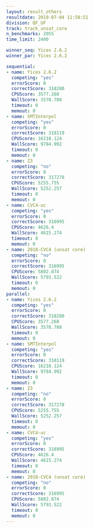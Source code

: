 ```yaml
---
layout: result_others
resultdate: 2019-07-04 11:58:51
division: QF_UF
track: track_unsat_core
n_benchmarks: 2055
time_limit: 2400

winner_seq: Yices 2.6.2
winner_par: Yices 2.6.2

sequential:
- name: Yices 2.6.2
  competing: "yes"
  errorScore: 0
  correctScore: 318280
  CPUScore: 3577.268
  WallScore: 3578.788
  timeout: 0
  memout: 0
- name: SMTInterpol
  competing: "yes"
  errorScore: 0
  correctScore: 318119
  CPUScore: 16218.124
  WallScore: 9784.992
  timeout: 0
  memout: 0
- name: Z3
  competing: "no"
  errorScore: 0
  correctScore: 317278
  CPUScore: 5255.755
  WallScore: 5252.257
  timeout: 0
  memout: 0
- name: CVC4-uc
  competing: "yes"
  errorScore: 0
  correctScore: 316995
  CPUScore: 4626.4
  WallScore: 4615.274
  timeout: 0
  memout: 0
- name: 2018-CVC4 (unsat core)
  competing: "no"
  errorScore: 0
  correctScore: 316995
  CPUScore: 5802.874
  WallScore: 5793.522
  timeout: 0
  memout: 0
parallel:
- name: Yices 2.6.2
  competing: "yes"
  errorScore: 0
  correctScore: 318280
  CPUScore: 3577.268
  WallScore: 3578.788
  timeout: 0
  memout: 0
- name: SMTInterpol
  competing: "yes"
  errorScore: 0
  correctScore: 318119
  CPUScore: 16218.124
  WallScore: 9784.992
  timeout: 0
  memout: 0
- name: Z3
  competing: "no"
  errorScore: 0
  correctScore: 317278
  CPUScore: 5255.755
  WallScore: 5252.257
  timeout: 0
  memout: 0
- name: CVC4-uc
  competing: "yes"
  errorScore: 0
  correctScore: 316995
  CPUScore: 4626.4
  WallScore: 4615.274
  timeout: 0
  memout: 0
- name: 2018-CVC4 (unsat core)
  competing: "no"
  errorScore: 0
  correctScore: 316995
  CPUScore: 5802.874
  WallScore: 5793.522
  timeout: 0
  memout: 0
---
```

